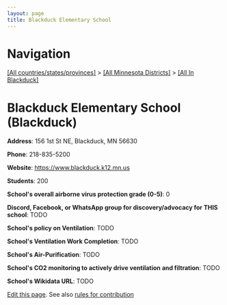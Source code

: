 ```yaml
---
layout: page
title: Blackduck Elementary School
---
```

# Navigation

[[All countries/states/provinces]](../../..) > [[All Minnesota Districts]](../..) > [[All In Blackduck]](..)

# Blackduck Elementary School (Blackduck)

**Address**: 156 1st St NE, Blackduck, MN 56630

**Phone**: 218-835-5200

**Website**: <https://www.blackduck.k12.mn.us>

**Students**: 200

**School's overall airborne virus protection grade (0-5)**: 0

**Discord, Facebook, or WhatsApp group for discovery/advocacy for THIS school**: TODO

**School's policy on Ventilation**: TODO

**School's Ventilation Work Completion**: TODO

**School's Air-Purification**: TODO

**School's CO2 monitoring to actively drive ventilation and filtration**: TODO

**School's Wikidata URL**: TODO


[Edit this page](https://github.com/ventilate-schools/MN/edit/main/./Blackduck/Blackduck_Elementary_School.md). See also [rules for contribution](../../../contribution-rules/)